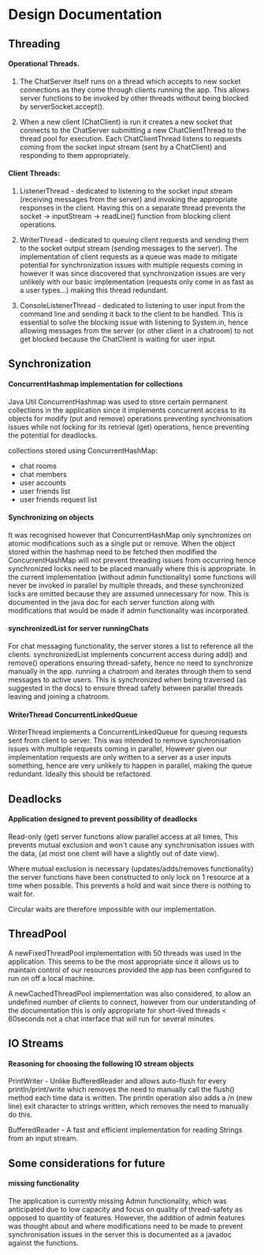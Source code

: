# Design Documentation

## Threading

#### Operational Threads.

1. The ChatServer itself runs on a thread which accepts to new socket connections 
as they come through clients running the app. 
This allows server functions to be invoked by other threads without being blocked by serverSocket.accept().

2. When a new client (ChatClient) is run it creates a new socket that connects to the ChatServer submitting a new 
ChatClientThread to the thread pool for execution. Each ChatClientThread listens to requests coming from the socket
input stream (sent by a ChatClient) and responding to them appropriately.

#### Client Threads:

1. ListenerThread - dedicated to listening to the socket input stream (receiving messages from the server) 
and invoking the appropriate responses in the client. Having this on a separate thread prevents the 
socket -> inputStream -> readLine() function from blocking client operations.

2. WriterThread - dedicated to queuing client requests and sending them to the socket output stream 
(sending messages to the server). The implementation of client requests as a queue was made to 
mitigate potential for synchronization issues with multiple requests coming in 
however it was since discovered that synchronization issues are very unlikely with our basic implementation
(requests only come in as fast as a user types...) making this thread redundant.

3. ConsoleListenerThread - dedicated to listening to user input from the command line and sending it back to the client 
to be handled. This is essential to solve the blocking issue with listening to System.in, hence allowing messages 
from the server (or other client in a chatroom) to not get blocked because the ChatClient is waiting for user input. 

## Synchronization

#### ConcurrentHashmap implementation for collections
Java Util ConcurrentHashmap was used to store certain permanent collections in the application since it implements 
concurrent access to its objects for modify (put and remove) operations preventing synchronisation issues 
while not locking for its retrieval (get) operations, hence preventing the potential for deadlocks.

collections stored using ConcurrentHashMap:
- chat rooms
- chat members
- user accounts
- user friends list 
- user friends request list

#### Synchronizing on objects
It was recognised however that ConcurrentHashMap only synchronizes on atomic modifications such as a single put or remove. 
When the object stored within the hashmap need to be fetched then modified the ConcurrentHashMap will not prevent threading
issues from occurring hence synchronized locks need to be placed manually where this is appropriate.
In the current implementation (without admin functionality) some functions will never be invoked in parallel by multiple threads, 
and these synchronized locks are omitted because they are assumed unnecessary for now. 
This is documented in the java doc for each server function along with modifications that would be made if admin 
functionality was incorporated.

#### synchronizedList for server runningChats
For chat messaging functionality, the server stores a list to reference all the clients.
synchronizedList implements concurrent access during add() and remove() operations ensuring thread-safety, 
hence no need to synchronize manually in the app.
running a chatroom and iterates through them to send messages to active users. 
This is synchronized when being traversed (as suggested in the docs) to ensure thread 
safety between parallel threads leaving and joining a chatroom. 

#### WriterThread ConcurrentLinkedQueue
WriterThread implements a ConcurrentLinkedQueue for queuing requests sent from client to server.
This was intended to remove synchronisation issues with multiple requests coming in parallel, 
However given our implementation requests are only written to a server as a user inputs something, 
hence are very unlikely to happen in parallel, making the queue redundant. Ideally this should be refactored. 

## Deadlocks
#### Application designed to prevent possibility of deadlocks
Read-only (get) server functions allow parallel access at all times, 
This prevents mutual exclusion and won't cause any synchronisation issues 
with the data, (at most one client will have a slightly out of date view).

Where mutual exclusion is necessary (updates/adds/removes functionality) the
server functions have been constructed to only lock on 1 resource at a time when possible.
This prevents a hold and wait since there is nothing to wait for.

Circular waits are therefore impossible with our implementation.

## ThreadPool
A newFixedThreadPool implementation with 50 threads was used in the application. 
This seems to be the most appropriate since it allows us to maintain control of our resources
provided the app has been configured to run on off a local machine.

A newCachedThreadPool implementation was also considered, to allow an undefined number of clients to connect,
however from our understanding of the documentation this is only appropriate for short-lived threads < 60seconds 
not a chat interface that will run for several minutes.

## IO Streams
#### Reasoning for choosing the following IO stream objects
PrintWriter - Unlike BufferedReader and allows auto-flush for every println/print/write which
removes the need to manually call the flush() method each time data is written.
The println operation also adds a /n (new line) exit character to strings written, which removes the
need to manually do this.
 
BufferedReader - A fast and efficient implementation for reading Strings from an input stream.

## Some considerations for future
#### missing functionality
The application is currently missing Admin functionality, which was anticipated due to low capacity 
and focus on quality of thread-safety as opposed to quantity of features.
However, the addition of admin features was thought about and where modifications need to be made to 
prevent synchronisation issues in the server this is documented as a javadoc against the functions.
